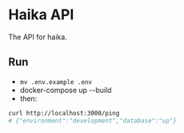 # Haika API

The API for haika.

## Run

- `mv .env.example .env`
- docker-compose up --build
- then:

```sh
curl http://localhost:3000/ping
# {"environment":"development","database":"up"}
```